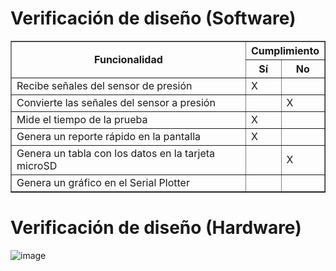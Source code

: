 # Verificación de diseño (Software)

<table border="1">
  <tr>
    <th rowspan="2">Funcionalidad</th>
    <th colspan="2">Cumplimiento</th>
  </tr>
  <tr>
    <th>Sí</th>
    <th>No</th>
  </tr>
  <tr>
    <td>Recibe señales del sensor de presión</td>
    <td>X</td>
    <td></td>
  </tr>
  <tr>
    <td>Convierte las señales del sensor a presión</td>
    <td></td>
    <td>X</td>
  </tr>
  <tr>
    <td>Mide el tiempo de la prueba</td>
    <td>X</td>
    <td></td>
  </tr>
  <tr>
    <td>Genera un reporte rápido en la pantalla</td>
    <td>X</td>
    <td></td>
  </tr>
  <tr>
    <td>Genera un tabla con los datos en la tarjeta microSD</td>
    <td></td>
    <td>X</td>
  </tr>
  <tr>
    <td>Genera un gráfico en el Serial Plotter</td>
    <td></td>
    <td></td>
  </tr>
</table>

# Verificación de diseño (Hardware)
![image](https://github.com/user-attachments/assets/3b064a3c-771a-42dd-ac06-b30a5acbc2d9)
